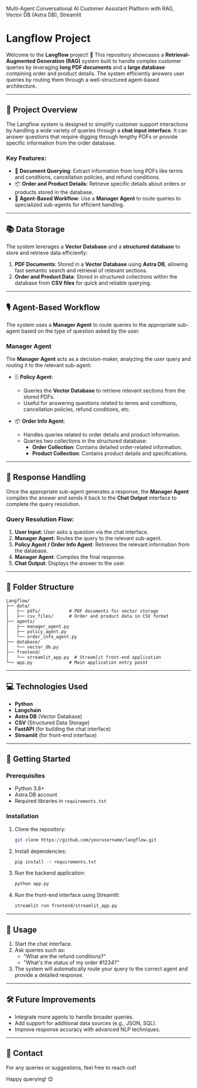 
Multi-Agent Conversational AI Customer Assistant Platform with RAG, Vector DB (Astra DB), Streamlit
# Langflow Project

Welcome to the **Langflow** project! 🚀 This repository showcases a **Retrieval-Augmented Generation (RAG)** system built to handle complex customer queries by leveraging **long PDF documents** and a **large database** containing order and product details. The system efficiently answers user queries by routing them through a well-structured agent-based architecture.

---

## 🧩 Project Overview

The Langflow system is designed to simplify customer support interactions by handling a wide variety of queries through a **chat input interface**. It can answer questions that require digging through lengthy PDFs or provide specific information from the order database.

### Key Features:
- 📄 **Document Querying**: Extract information from long PDFs like terms and conditions, cancellation policies, and refund conditions.
- 📦 **Order and Product Details**: Retrieve specific details about orders or products stored in the database.
- 🔄 **Agent-Based Workflow**: Use a **Manager Agent** to route queries to specialized sub-agents for efficient handling.

---

## 📚 Data Storage

The system leverages a **Vector Database** and a **structured database** to store and retrieve data efficiently:

1. **PDF Documents**: Stored in a **Vector Database** using **Astra DB**, allowing fast semantic search and retrieval of relevant sections.
2. **Order and Product Data**: Stored in structured collections within the database from **CSV files** for quick and reliable querying.

---

## 🎙️ Agent-Based Workflow

The system uses a **Manager Agent** to route queries to the appropriate sub-agent based on the type of question asked by the user.

### Manager Agent
The **Manager Agent** acts as a decision-maker, analyzing the user query and routing it to the relevant sub-agent:

- 🗄️ **Policy Agent**: 
  - Queries the **Vector Database** to retrieve relevant sections from the stored PDFs.
  - Useful for answering questions related to terms and conditions, cancellation policies, refund conditions, etc.

- 📦 **Order Info Agent**:
  - Handles queries related to order details and product information.
  - Queries two collections in the structured database:
    - **Order Collection**: Contains detailed order-related information.
    - **Product Collection**: Contains product details and specifications.

---

## 📝 Response Handling

Once the appropriate sub-agent generates a response, the **Manager Agent** compiles the answer and sends it back to the **Chat Output** interface to complete the query resolution.

### Query Resolution Flow:
1. **User Input**: User asks a question via the chat interface.
2. **Manager Agent**: Routes the query to the relevant sub-agent.
3. **Policy Agent / Order Info Agent**: Retrieves the relevant information from the database.
4. **Manager Agent**: Compiles the final response.
5. **Chat Output**: Displays the answer to the user.

---

## 📂 Folder Structure
```
Langflow/
├── data/
│   ├── pdfs/           # PDF documents for vector storage
│   ├── csv_files/      # Order and product data in CSV format
├── agents/
│   ├── manager_agent.py
│   ├── policy_agent.py
│   └── order_info_agent.py
├── database/
│   └── vector_db.py
├── frontend/
│   └── streamlit_app.py  # Streamlit front-end application
└── app.py              # Main application entry point
```

---

## 💻 Technologies Used
- **Python**
- **Langchain**
- **Astra DB** (Vector Database)
- **CSV** (Structured Data Storage)
- **FastAPI** (for building the chat interface)
- **Streamlit** (for front-end interface)

---

## 🚀 Getting Started
### Prerequisites
- Python 3.8+
- Astra DB account
- Required libraries in `requirements.txt`

### Installation
1. Clone the repository:
   ```bash
   git clone https://github.com/yourusername/langflow.git
   ```
2. Install dependencies:
   ```bash
   pip install -r requirements.txt
   ```
3. Run the backend application:
   ```bash
   python app.py
   ```
4. Run the front-end interface using Streamlit:
   ```bash
   streamlit run frontend/streamlit_app.py
   ```

---

## 🤖 Usage
1. Start the chat interface.
2. Ask queries such as:
   - "What are the refund conditions?"
   - "What's the status of my order #1234?"
3. The system will automatically route your query to the correct agent and provide a detailed response.

---

## 🛠 Future Improvements
- Integrate more agents to handle broader queries.
- Add support for additional data sources (e.g., JSON, SQL).
- Improve response accuracy with advanced NLP techniques.

---

## 📧 Contact
For any queries or suggestions, feel free to reach out!

Happy querying! 😊

